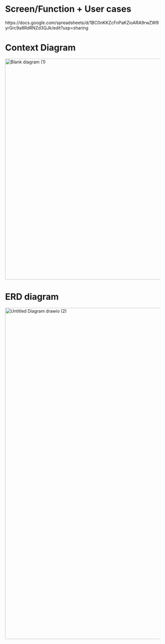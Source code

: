 <h1>Screen/Function + User cases</h1>
https://docs.google.com/spreadsheets/d/1BC0nKKZcFnPaKZioARA9rwZW9yrGrc9a8RdRNZd3QJk/edit?usp=sharing

<h1>Context Diagram</h1>
<img width="1080" height="720" alt="Blank diagram (1)" src="https://github.com/user-attachments/assets/50148487-2b37-4e42-8941-a2b10f8ce0ee" />

<h1>ERD diagram</h1>
<img width="1920" height="1080" alt="Untitled Diagram drawio (2)" src="https://github.com/user-attachments/assets/9a378fd5-cd80-4739-a71a-d78f9e661cfa" />
